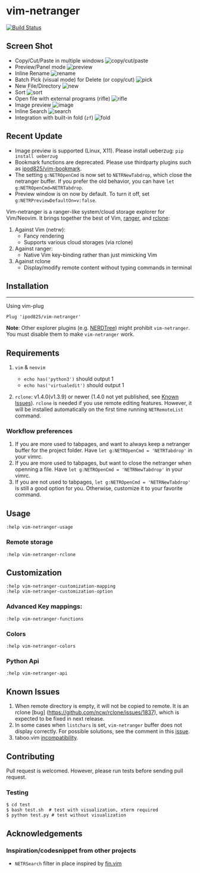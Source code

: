vim-netranger
=============
[![Build Status](https://travis-ci.org/ipod825/vim-netranger.svg?branch=master)](https://travis-ci.org/ipod825/vim-netranger)

## Screen Shot
* Copy/Cut/Paste in multiple windows
![copy/cut/paste](https://raw.githubusercontent.com/ipod825/vim-netranger/master/screenshots/copy-cut-paste/ccp.gif)
* Preview/Panel mode
![preview](https://raw.githubusercontent.com/ipod825/vim-netranger/master/screenshots/preview/preview.gif)
* Inline Rename
![rename](https://raw.githubusercontent.com/ipod825/vim-netranger/master/screenshots/rename/rename.gif)
* Batch Pick (visual mode) for Delete (or copy/cut)
![pick](https://raw.githubusercontent.com/ipod825/vim-netranger/master/screenshots/pick/pick.gif)
* New File/Directory
![new](https://raw.githubusercontent.com/ipod825/vim-netranger/master/screenshots/new/new.gif)
* Sort
![sort](https://raw.githubusercontent.com/ipod825/vim-netranger/master/screenshots/sort/sort.gif)
* Open file with external programs (rifle)
![rifle](https://raw.githubusercontent.com/ipod825/vim-netranger/master/screenshots/rifle/rifle.gif)
* Image preview
![image](https://raw.githubusercontent.com/ipod825/vim-netranger/master/screenshots/image/image.gif)
* Inline Search
![search](https://raw.githubusercontent.com/ipod825/vim-netranger/master/screenshots/search/search.gif)
* Integration with built-in fold (`zf`)
![fold](https://raw.githubusercontent.com/ipod825/vim-netranger/master/screenshots/fold/fold.gif)


## Recent Update
* Image preview is supported (Linux, X11). Please install ueberzug: `pip install ueberzug`
* Bookmark functions are deprecated. Please use thirdparty plugins such as [ipod825/vim-bookmark](https://github.com/ipod825/vim-bookmark).
* The setting `g:NETROpenCmd` is now set to `NETRNewTabdrop`, which close the netranger buffer. If you prefer the old behavior, you can have `let g:NETROpenCmd=NETRTabdrop`.
* Preview window is on now by default. To turn it off, set `g:NETRPreviewDefaultOn=v:false`.

Vim-netranger is a ranger-like system/cloud storage explorer for Vim/Neovim. It brings together the best of Vim, [ranger](https://github.com/ranger/ranger), and [rclone](https://rclone.org/):

1. Against Vim (netrw):
    - Fancy rendering
    - Supports various cloud storages (via rclone)
2. Against ranger:
    - Native Vim key-binding rather than just mimicking Vim
3. Against rclone
    - Display/modify remote content without typing commands in terminal

## Installation
------------

Using vim-plug

```viml
Plug 'ipod825/vim-netranger'
```
__Note__: Other explorer plugins (e.g. [NERDTree](https://github.com/scrooloose/nerdtree)) might prohibit `vim-netranger`. You must disable them to make `vim-netranger` work.

## Requirements

1. `vim` & `neovim`
    - `echo has('python3')` should output 1
    - `echo has('virtualedit')` should output 1

2. `rclone`: v1.4.0(v1.3.9) or newer (1.4.0 not yet published, see [Known Issues](#known-issues)). `rclone` is needed if you use remote editing features. However, it will be installed automatically on the first time running `NETRemoteList` command.

### Workflow preferences
1. If you are more used to tabpages, and want to always keep a netranger buffer for the project folder. Have `let g:NETROpenCmd = 'NETRTabdrop'` in your vimrc.
2. If you are more used to tabpages, but want to close the netranger when openning a file. Have `let g:NETROpenCmd = 'NETRNewTabdrop'` in your vimrc.
3. If you are not used to tabpages, `let g:NETROpenCmd = 'NETRNewTabdrop'` is still a good option for you. Otherwise, customize it to your favorite command.

## Usage

```vim
:help vim-netranger-usage
```

### Remote storage
```vim
:help vim-netranger-rclone
```


## Customization
```vim
:help vim-netranger-customization-mapping
:help vim-netranger-customization-option
```

### Advanced Key mappings:
```vim
:help vim-netranger-functions
```

### Colors
```vim
:help vim-netranger-colors
```


### Python Api
```vim
:help vim-netranger-api
```

## Known Issues
1. When remote directory is empty, it will not be copied to remote. It is an rclone [bug] (https://github.com/ncw/rclone/issues/1837), which is expected to be fixed in next release.
2. In some cases when `listchars` is set, `vim-netranger` buffer does not display correctly. For possible solutions, see the comment in this [issue](https://github.com/ipod825/vim-netranger/issues/14).
3. taboo.vim [incompatibility](https://github.com/gcmt/taboo.vim/pull/34).



## Contributing
Pull request is welcomed. However, please run tests before sending pull request.

### Testing
~~~{.bash}
$ cd test
$ bash test.sh  # test with visualization, xterm required
$ python test.py # test without visualization
~~~

## Acknowledgements
### Inspiration/codesnippet from other projects
* `NETRSearch` filter in place inspired by [fin.vim](https://github.com/lambdalisue/fin.vim)
